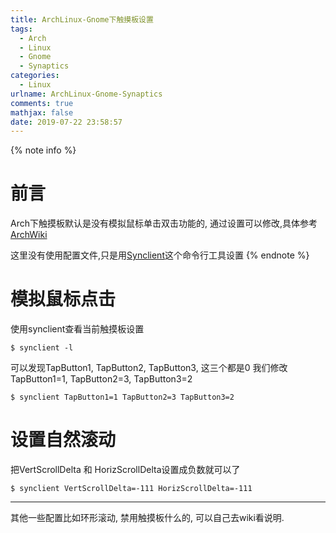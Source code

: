 ```yaml
---
title: ArchLinux-Gnome下触摸板设置
tags:
  - Arch
  - Linux
  - Gnome
  - Synaptics
categories:
  - Linux
urlname: ArchLinux-Gnome-Synaptics 
comments: true
mathjax: false
date: 2019-07-22 23:58:57
---
```


<meta name="referrer" content="no-referrer" />

{% note info %}
# 前言
Arch下触摸板默认是没有模拟鼠标单击双击功能的, 通过设置可以修改,具体参考[ArchWiki](https://wiki.archlinux.org/index.php/Touchpad_Synaptics)

这里没有使用配置文件,只是用[Synclient](https://wiki.archlinux.org/index.php/Touchpad_Synaptics#Synclient)这个命令行工具设置
{% endnote %}
<!--more-->
# 模拟鼠标点击

使用synclient查看当前触摸板设置

```
$ synclient -l
```

可以发现TapButton1, TapButton2, TapButton3, 这三个都是0
我们修改 TapButton1=1, TapButton2=3, TapButton3=2

```
$ synclient TapButton1=1 TapButton2=3 TapButton3=2
```

# 设置自然滚动
把VertScrollDelta 和 HorizScrollDelta设置成负数就可以了

```
$ synclient VertScrollDelta=-111 HorizScrollDelta=-111
```

------

其他一些配置比如环形滚动, 禁用触摸板什么的, 可以自己去wiki看说明.
